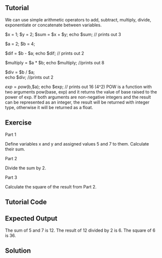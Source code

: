 Tutorial
--------
We can use simple arithmetic operators to add, subtract, multiply, divide, exponentiate or concatenate between variables.

$x = 1;
$y = 2;
$sum = $x + $y;
echo $sum;       // prints out 3

$a = 2;
$b = 4;

$dif = $b - $a;
echo $dif;      // prints out 2

$multiply = $a * $b;
echo $multiply; //prints out 8

$div = $b / $a;  
echo $div;      //prints out 2

$exp = pow($b,$a);
echo $exp;      // prints out 16 (4^2)
POW is a function with two arguments pow(base, exp) and it returns the value of base raised to the power of exp. If both arguments 
are non-negative integers and the result can be represented as an integer, the result will be returned with integer type, otherwise it will be 
returned as a float.


Exercise
--------
Part 1

Define variables x and y and assigned values 5 and 7 to them.
Calculate their sum.

Part 2

Divide the sum by 2.

Part 3

Calculate the square of the result from Part 2.


Tutorial Code
-------------
<?php
//PART 1: define the x and y variables and assigned values 5 and 7 to them. Sum up the two variables you defined and put the result in 
//a variable called sum.

$x=
$y=

echo "The sum of $x and $y is $sum.\n";
//PART 2
//Divide the sum by 2 and put the result in a variable called div.

echo "The result of $sum divided by 2 is $div.\n";

//Part 3: Use the pow function to calculate the square of the result from Part 2

$exp=pow($div, );
echo "The square of $div is $exp.\n";

?>



Expected Output
---------------
The sum of 5 and 7 is 12.
The result of 12 divided by 2 is 6.
The square of 6 is 36.

Solution
--------
<?php
//PART 1: define the x and y variables and assigned values 5 and 7 to them. Sum up the two variables you defined and put the result in 
//a variable called sum.

$x=5;
$y=7;

//We declare a new variable and assign it the value of the sum of $x and $y
$sum=$x+$y;

echo "The sum of $x and $y is $sum.\n";
//PART 2
//Divide the sum by 2 and put the result in a variable called div.

//We declare a new variable called div that holds the value of the division of the sum by 2
$div=$sum/2;
echo "The result of $sum divided by 2 is $div.\n";

//Part 3: Use the pow function to calculate the square of the result from Part 2

//We declare variable $exp that is assigned the value of the square od $div. Also, in the pow function
//we need to add the second argument which is the exponent
$exp=pow($div, 2);
echo "The square of $div is $exp.\n";

?>
